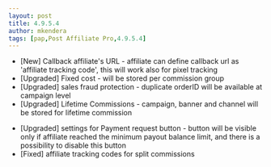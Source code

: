 ```yaml
---
layout: post
title: 4.9.5.4
author: mkendera
tags: [pap,Post Affiliate Pro,4.9.5.4]
---
```


- [New] Callback affiliate's URL - affiliate can define callback url as 'affiliate tracking code', this will work also for pixel tracking
- [Upgraded] Fixed cost - will be stored per commission group
- [Upgraded] sales fraud protection - duplicate orderID will be available at campaign level
- [Upgraded] Lifetime Commissions - campaign, banner and channel will be stored for lifetime commission
 
<!--more-->

- [Upgraded] settings for Payment request button - button will be visible only if affiliate reached the minimum payout balance limit, and there is a possibility to disable this button
- [Fixed] affiliate tracking codes for split commissions
